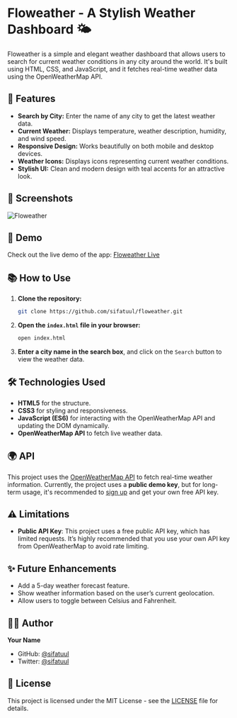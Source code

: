 
# Floweather - A Stylish Weather Dashboard 🌤

Floweather is a simple and elegant weather dashboard that allows users to search for current weather conditions in any city around the world. It's built using HTML, CSS, and JavaScript, and it fetches real-time weather data using the OpenWeatherMap API.

## 🌟 Features

- **Search by City:** Enter the name of any city to get the latest weather data.
- **Current Weather:** Displays temperature, weather description, humidity, and wind speed.
- **Responsive Design:** Works beautifully on both mobile and desktop devices.
- **Weather Icons:** Displays icons representing current weather conditions.
- **Stylish UI:** Clean and modern design with teal accents for an attractive look.

## 📸 Screenshots

![Floweather](./screenshot.png)

## 🚀 Demo

Check out the live demo of the app: [Floweather Live](https://Floweather.com)

## 📚 How to Use

1. **Clone the repository:**
   ```bash
   git clone https://github.com/sifatuul/floweather.git
   ```
2. **Open the `index.html` file in your browser:**
   ```bash
   open index.html
   ```

3. **Enter a city name in the search box**, and click on the `Search` button to view the weather data.

## 🛠 Technologies Used

- **HTML5** for the structure.
- **CSS3** for styling and responsiveness.
- **JavaScript (ES6)** for interacting with the OpenWeatherMap API and updating the DOM dynamically.
- **OpenWeatherMap API** to fetch live weather data.

## 🌍 API

This project uses the [OpenWeatherMap API](https://openweathermap.org/) to fetch real-time weather information. Currently, the project uses a **public demo key**, but for long-term usage, it's recommended to [sign up](https://openweathermap.org/) and get your own free API key.

## ⚠️ Limitations

- **Public API Key**: This project uses a free public API key, which has limited requests. It’s highly recommended that you use your own API key from OpenWeatherMap to avoid rate limiting.

## ✨ Future Enhancements

- Add a 5-day weather forecast feature.
- Show weather information based on the user’s current geolocation.
- Allow users to toggle between Celsius and Fahrenheit.

## 👨‍💻 Author

**Your Name**  
- GitHub: [@sifatuul](https://github.com/sifatuul)
- Twitter: [@sifatuul](https://twitter.com/sifatuul)

## 📄 License

This project is licensed under the MIT License - see the [LICENSE](LICENSE) file for details.
